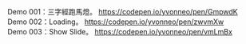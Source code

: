 Demo 001：三字經跑馬燈。 https://codepen.io/yvonneo/pen/GmpwdK
<br>
Demo 002：Loading。 https://codepen.io/yvonneo/pen/zwvmXw
<br>
Demo 003：Show Slide。 https://codepen.io/yvonneo/pen/vmLmBx
